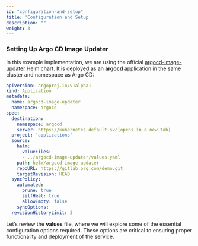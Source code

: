```yaml
---
id: "configuration-and-setup"
title: 'Configuration and Setup'
description: ""
weight: 3
---
```


### Setting Up Argo CD Image Updater


In this example implementation, we are using the official [argocd-image-updater](https://github.com/argoproj/argo-helm/tree/main/charts/argocd-image-updater) Helm chart. It is deployed as an **argocd** application in the same cluster and namespace as Argo CD:

```yaml
apiVersion: argoproj.io/v1alpha1
kind: Application
metadata:
  name: argocd-image-updater
  namespace: argocd
spec:
  destination:
    namespace: argocd
    server: https://kubernetes.default.svc(opens in a new tab)
  project: 'applications'
  source:
    helm:
      valueFiles:
      - ../argocd-image-updater/values.yaml
    path: helm/argocd-image-updater
    repoURL: https://gitlab.org.com/demo.git
    targetRevision: HEAD
  syncPolicy:
    automated:
      prune: true
      selfHeal: true
      allowEmpty: false
    syncOptions:
  revisionHistoryLimit: 3
```

Let’s review the **values** file, where we will explore some of the essential configuration options required. These options are critical to ensuring proper functionality and deployment of the service.